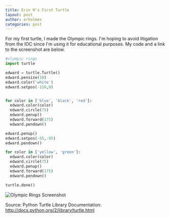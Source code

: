 ```yaml
---
title: Erin H's First Turtle
layout: post
author: erholmes
categories: post
---
```


For my first turtle, I made the Olympic rings. I'm hoping to avoid litigation from the IOC since I'm using it for educational purposes. My code and a link to the screenshot are below.

```python
#olympic rings
import turtle

edward = turtle.Turtle()
edward.pensize(10)
edward.color('white')
edward.setpos(-150,0)


for color in ['blue', 'black', 'red']:
  edward.color(color)
  edward.circle(75)
  edward.penup()
  edward.forward(175)
  edward.pendown()

edward.penup()
edward.setpos(-65,-95)
edward.pendown()

for color in ['yellow', 'green']:
  edward.color(color)
  edward.circle(75)
  edward.penup()
  edward.forward(175)
  edward.pendown()

turtle.done()
```

![Olympic Rings Screenshot](http://www.unc.edu/~erholmes/olympic_rings.png)

Source: 
Python Turtle Library Documentation: http://docs.python.org/2/library/turtle.html
